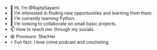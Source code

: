 - 👋 Hi, I’m @RajitaSayami
- 👀 I’m interested in finding new opportunities and learning from them.
- 🌱 I’m currently learning Python.
- 💞️ I’m looking to collaborate on small basic projects.
- 📫 How to reach me: through my socials.
- 😄 Pronouns: She/Her
- ⚡ Fun fact: I love crime podcast and crocheting

<!---
RajitaSayami/RajitaSayami is a ✨ special ✨ repository because its `README.md` (this file) appears on your GitHub profile.
You can click the Preview link to take a look at your changes.
--->
